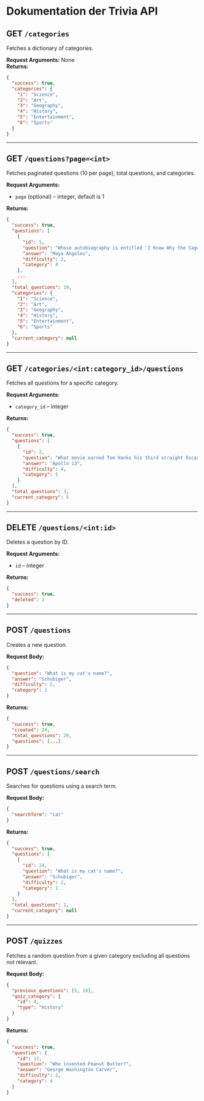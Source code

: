# Dokumentation der Trivia API

## GET `/categories`

Fetches a dictionary of categories.

**Request Arguments:** None  
**Returns:**
```json
{
  "success": true,
  "categories": {
    "1": "Science",
    "2": "Art",
    "3": "Geography",
    "4": "History",
    "5": "Entertainment",
    "6": "Sports"
  }
}
```

---

## GET `/questions?page=<int>`

Fetches paginated questions (10 per page), total questions, and categories.

**Request Arguments:**  
- `page` (optional) – integer, default is 1

**Returns:**
```json
{
  "success": true,
  "questions": [
    {
      "id": 5,
      "question": "Whose autobiography is entitled 'I Know Why the Caged Bird Sings'?",
      "answer": "Maya Angelou",
      "difficulty": 2,
      "category": 4
    },
    ...
  ],
  "total_questions": 19,
  "categories": {
    "1": "Science",
    "2": "Art",
    "3": "Geography",
    "4": "History",
    "5": "Entertainment",
    "6": "Sports"
  },
  "current_category": null
}
```

---

## GET `/categories/<int:category_id>/questions`

Fetches all questions for a specific category.

**Request Arguments:**  
- `category_id` – integer

**Returns:**
```json
{
  "success": true,
  "questions": [
    {
      "id": 2,
      "question": "What movie earned Tom Hanks his third straight Oscar nomination, in 1996?",
      "answer": "Apollo 13",
      "difficulty": 4,
      "category": 5
    }
  ],
  "total_questions": 3,
  "current_category": 5
}
```

---

## DELETE `/questions/<int:id>`

Deletes a question by ID.

**Request Arguments:**  
- `id` – integer

**Returns:**
```json
{
  "success": true,
  "deleted": 2
}
```

---

## POST `/questions`

Creates a new question.

**Request Body:**
```json
{
  "question": "What is my cat's name?",
  "answer": "Schubiger",
  "difficulty": 2,
  "category": 1
}
```

**Returns:**
```json
{
  "success": true,
  "created": 24,
  "total_questions": 20,
  "questions": [...]
}
```

---

## POST `/questions/search`

Searches for questions using a search term.

**Request Body:**
```json
{
  "searchTerm": "cat"
}
```

**Returns:**
```json
{
  "success": true,
  "questions": [
    {
      "id": 24,
      "question": "What is my cat's name?",
      "answer": "Schubiger",
      "difficulty": 2,
      "category": 1
    }
  ],
  "total_questions": 1,
  "current_category": null
}
```

---

## POST `/quizzes`

Fetches a random question from a given category excluding all questions not relevant.

**Request Body:**
```json
{
  "previous_questions": [5, 10],
  "quiz_category": {
    "id": 4,
    "type": "History"
  }
}
```

**Returns:**
```json
{
  "success": true,
  "question": {
    "id": 12,
    "question": "Who invented Peanut Butter?",
    "answer": "George Washington Carver",
    "difficulty": 2,
    "category": 4
  }
}
```
